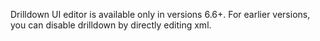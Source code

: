 Drilldown UI editor is available only in versions 6.6+. For earlier versions, you can disable drilldown by directly editing xml.
